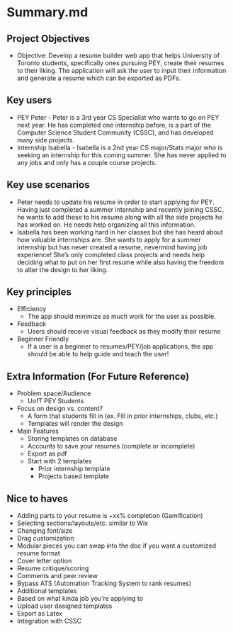 # Summary.md
## Project Objectives
- Objective: Develop a resume builder web app that helps University of Toronto students, specifically ones pursuing PEY, create their resumes to their liking. The application will ask the user to input their information and generate a resume which can be exported as PDFs.

## Key users
- PEY Peter - Peter is a 3rd year CS Specialist who wants to go on PEY next year. He has completed one internship before, is a part of the Computer Science Student Community (CSSC), and has developed many side projects.
- Internship Isabella - Isabella is a 2nd year CS major/Stats major who is seeking an internship for this coming summer. She has never applied to any jobs and only has a couple course projects.

## Key use scenarios
- Peter needs to update his resume in order to start applying for PEY. Having just completed a summer internship and recently joining CSSC, he wants to add these to his resume along with all the side projects he has worked on. He needs help organizing all this information.
- Isabella has been working hard in her classes but she has heard about how valuable internships are. She wants to apply for a summer internship but has never created a resume, nevermind having job experience! She’s only completed class projects and needs help deciding what to put on her first resume while also having the freedom to alter the design to her liking.

## Key principles
- Efficiency
    - The app should minimize as much work for the user as possible.
- Feedback 
    - Users should receive visual feedback as they modify their resume
- Beginner Friendly
    - If a user is a beginner to resumes/PEY/job applications, the app should be able to help guide and teach the user!
    
## Extra Information (For Future Reference)
- Problem space/Audience 
    - UofT PEY Students
- Focus on design vs. content?
    - A form that students fill in (ex. Fill in prior internships, clubs, etc.)
    - Templates will render the design
- Main Features
    - Storing templates on database
    - Accounts to save your resumes (complete or incomplete)
    - Export as pdf 
    - Start with 2 templates
        - Prior internship template
        - Projects based template

## Nice to haves
- Adding parts to your resume is +xx% completion (Gamification)
- Selecting sections/layouts/etc. similar to Wix
- Changing font/size
- Drag customization 
- Modular pieces you can swap into the doc if you want a customized resume format
- Cover letter option 
- Resume critique/scoring
- Comments and peer review
- Bypass ATS (Automation Tracking System to rank resumes)
- Additional templates
- Based on what kinda job you’re applying to
- Upload user designed templates
- Export as Latex
- Integration with CSSC
